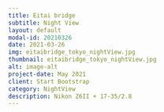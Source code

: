 ```yaml
---
title: Eitai bridge
subtitle: Night View
layout: default
modal-id: 20210326
date: 2021-03-26
img: eitaibridge_tokyo_nightView.jpg
thumbnail: eitaibridge_tokyo_nightView.jpg
alt: image-alt
project-date: May 2021
client: Start Bootstrap
category: NightView
description: Nikon Z6II + 17-35/2.8
---
```

